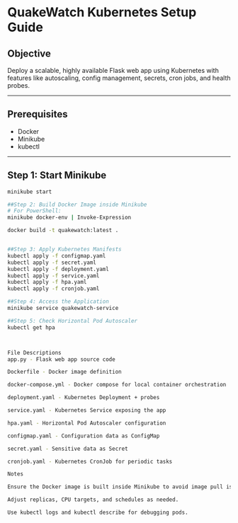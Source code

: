 # QuakeWatch Kubernetes Setup Guide

## Objective
Deploy a scalable, highly available Flask web app using Kubernetes with features like autoscaling, config management, secrets, cron jobs, and health probes.

---

## Prerequisites
- Docker
- Minikube
- kubectl

---

## Step 1: Start Minikube
```bash
minikube start

##Step 2: Build Docker Image inside Minikube
# For PowerShell:
minikube docker-env | Invoke-Expression

docker build -t quakewatch:latest .


##Step 3: Apply Kubernetes Manifests
kubectl apply -f configmap.yaml
kubectl apply -f secret.yaml
kubectl apply -f deployment.yaml
kubectl apply -f service.yaml
kubectl apply -f hpa.yaml
kubectl apply -f cronjob.yaml

##Step 4: Access the Application
minikube service quakewatch-service

##Step 5: Check Horizontal Pod Autoscaler
kubectl get hpa



File Descriptions
app.py - Flask web app source code

Dockerfile - Docker image definition

docker-compose.yml - Docker compose for local container orchestration

deployment.yaml - Kubernetes Deployment + probes

service.yaml - Kubernetes Service exposing the app

hpa.yaml - Horizontal Pod Autoscaler configuration

configmap.yaml - Configuration data as ConfigMap

secret.yaml - Sensitive data as Secret

cronjob.yaml - Kubernetes CronJob for periodic tasks

Notes

Ensure the Docker image is built inside Minikube to avoid image pull issues.

Adjust replicas, CPU targets, and schedules as needed.

Use kubectl logs and kubectl describe for debugging pods.